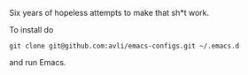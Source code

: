 Six years of hopeless attempts to make that sh*t work.

To install do

```console
git clone git@github.com:avli/emacs-configs.git ~/.emacs.d
```

and run Emacs.
